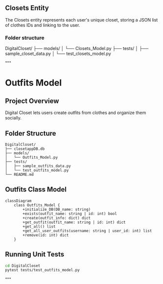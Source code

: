 ## Closets Entity

The Closets entity represents each user's unique closet, storing a JSON list of clothes IDs and linking to the user.

### Folder structure
DigitalCloset/
├── models/
│ └── Closets_Model.py
├── tests/
│ ├── sample_closet_data.py
│ └── test_closets_model.py


"""
# Outfits Model

## Project Overview
Digital Closet lets users create outfits from clothes and organize them socially.

## Folder Structure

```
DigitalCloset/
├── closetappDB.db
├── models/
│   └── Outfits_Model.py
├── tests/
│   ├── sample_outfits_data.py
│   └── test_outfits_model.py
└── README.md
```

## Outfits Class Model
```mermaid
classDiagram
    class Outfits_Model {
        +initialize_DB(DB_name: string)
        +exists(outfit_name: string | id: int) bool
        +create(outfit_info: dict) dict
        +get_outfit(outfit_name: string | id: int) dict
        +get_all() list
        +get_all_user_outfits(username: string | user_id: int) list
        +remove(id: int) dict
    }
```

## Running Unit Tests
```bash
cd DigitalCloset
pytest tests/test_outfits_model.py
```
"""
